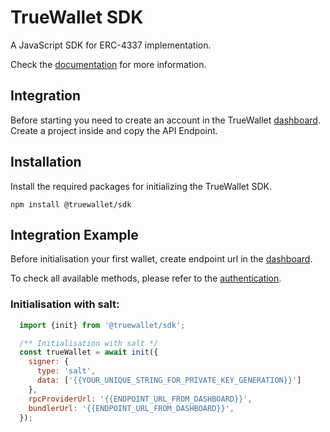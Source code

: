 # TrueWallet SDK
A JavaScript SDK for ERC-4337 implementation.

Check the [documentation](https://docs.true-wallet.io/) for more information.

## Integration
Before starting you need to create an account in the TrueWallet [dashboard](https://dashboard.true-wallet.io). Create a project inside and copy the API Endpoint.

## Installation
Install the required packages for initializing the TrueWallet SDK.
```shell
npm install @truewallet/sdk
```

## Integration Example
Before initialisation your first wallet, create endpoint url in the [dashboard](https://dashboard.true-wallet.io).

To check all available methods, please refer to the [authentication](/sdk/authentication).


### Initialisation with salt:
```javascript
  import {init} from '@truewallet/sdk';

  /** Initialisation with salt */
  const trueWallet = await init({
    signer: {
      type: 'salt',
      data: ['{{YOUR_UNIQUE_STRING_FOR_PRIVATE_KEY_GENERATION}}']
    },
    rpcProviderUrl: '{{ENDPOINT_URL_FROM_DASHBOARD}}',
    bundlerUrl: '{{ENDPOINT_URL_FROM_DASHBOARD}}',
  });
```
